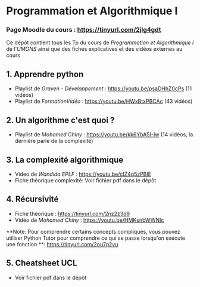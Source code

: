 # Programmation et Algorithmique I
### Page Moodle du cours : https://tinyurl.com/2jlg4gdt

Ce dépôt contient tous les Tp du cours de *Programmation et Algorithmique I* de l'*UMONS* ainsi que des fiches explicatives et des vidéos externes au cours

## 1. Apprendre python

- Playlist de *Graven - Développement* : https://youtu.be/psaDHhZ0cPs (11 vidéos)<br>
- Playlist de *FormationVidéo* : https://youtu.be/HWxBtxPBCAc (43 vidéos)<br>

## 2. Un algorithme c'est quoi ?

- Playlist de *Mohamed Chiny* : https://youtu.be/kk6YbA5I-Iw (14 vidéos, la dernière parle de la complexité)<br>

## 3. La complexité algorithmique

- Video de *Wandida EPLF* : https://youtu.be/clZ4q5zPBlE<br>
- Fiche théorique complexité: Voir fichier pdf dans le dépôt
  
## 4. Récursivité

- Fiche théorique : https://tinyurl.com/2nz2z3d9
- Vidéo de *Mohamed Chiny* : https://youtu.be/HMKsnbWWNIc

**Note: Pour comprendre certains concepts compliqués, vous pouvez utiliser Python Tutor pour comprendre ce qui se passe lorsqu'on exécute une fonction **: https://tinyurl.com/2ou7q2vu

## 5. Cheatsheet UCL

- Voir fichier pdf dans le dépôt
